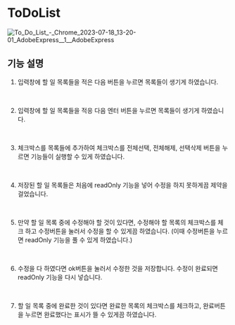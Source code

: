 # ToDoList

![To_Do_List_-_Chrome_2023-07-18_13-20-01_AdobeExpress__1__AdobeExpress](https://github.com/TEAMLAB-Lecture/sme-swbootcamp-2023-hw-repository/assets/134721315/3150b5d1-10db-40b2-9743-239b1c9b6072)

## 기능 설명

1. 입력창에 할 일 목록들을 적은 다음 버튼을 누르면 목록들이 생기게 하였습니다.

<br>

2. 입력창에 할 일 목록들을 적응 다음 엔터 버튼을 누르면 목록들이 생기게 하였습니다.

<br>

3. 체크박스를 목록들에 추가하여 체크박스를 전체선택, 전체해제, 선택삭제 버튼을 누르면 기능들이 실행할 수 있게 하였습니다.

<br>

4. 저장된 할 일 목록들은 처음에 readOnly 기능을 넣어 수정을 하지 못하게끔 제약을 걸었습니다.

<br>

5. 만약 할 일 목록 중에 수정해야 할 것이 있다면, 수정해야 할 목록의 체크박스를 체크 하고 수정버튼을 눌러서 수정을 할 수 있게끔 하였습니다. (이때 수정버튼을 누르면 readOnly 기능을 풀 수 있게 하였습니다.)

<br>

6. 수정을 다 하였다면 ok버튼을 눌러서 수정한 것을 저장합니다. 수정이 완료되면 readOnly 기능을 다시 넣습니다.

<br>

7. 할 일 목록 중에 완료한 것이 있다면 완료한 목록의 체크박스를 체크하고, 완료버튼을 누르면 완료했다는 표시가 뜰 수 있게끔 하였습니다.

<br>
<br>



